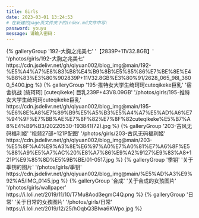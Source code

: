 ```yaml
---
title: Girls
date: 2023-03-01 13:24:53
# 在新建的page页文件夹下的index.md文件中写:
password: youyu
message: 请输入密码：
---
```

<div class="gallery-group-main">
{% galleryGroup '192-大胸之兆美七' '【2839P+11V32.8GB】' '/photos/girls/192-大胸之兆美七' https://cdn.jsdelivr.net/gh/qiyuan002/blog_img@main/192-%E5%A4%A7%E8%83%B8%E4%B9%8B%E5%85%86%E7%BE%8E%E4%B8%83%E3%80%902839P+11V32.8GB%E3%80%91/2628_065_98l_3600_5400.jpg %}
{% galleryGroup '195-推特女大学生绮珂珂cuteqikeke巨乳' '宿舍挑战 [绮珂珂] [cuteqikeke] 巨乳239P+43V8.09GB' '/photos/girls/195-推特女大学生绮珂珂cuteqikeke巨乳' https://cdn.jsdelivr.net/gh/qiyuan002/blog_img@main/195-%E6%8E%A8%E7%89%B9%E5%A5%B3%E5%A4%A7%E5%AD%A6%E7%94%9F%E7%BB%AE%E7%8F%82%E7%8F%82cuteqikeke%E5%B7%A8%E4%B9%B3/20220530-193841(72).jpg %}   
{% galleryGroup '203-古风无码福利姬' '视频27部+121P配图' '/photos/girls/203-古风无码福利姬' https://cdn.jsdelivr.net/gh/qiyuan002/blog_img@main/203-%E5%8F%A4%E9%A3%8E%E6%97%A0%E7%A0%81%E7%A6%8F%E5%88%A9%E5%A7%AC%20%E8%A7%86%E9%A2%9127%E9%83%A8+121P%E9%85%8D%E5%9B%BE/01-0517.jpg %}    
{% galleryGroup '季钥' '关于季钥的图片' '/photos/girls/季钥' https://cdn.jsdelivr.net/gh/qiyuan002/blog_img@main/%E5%AD%A3%E9%92%A5/IMG_0145.jpg %}    
{% galleryGroup '合成' '关于合成的女孩图片' '/photos/girls/wallpaper' https://i.loli.net/2019/11/10/T7Mu8Aod3egmC4Q.png %}    
{% galleryGroup '日常' '关于日常的女孩图片' '/photos/girls/日常' https://i.loli.net/2019/12/25/hOqbQ3BIwa6KWpo.jpg %}
</div>



